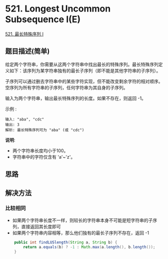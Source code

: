 
# 521. Longest Uncommon Subsequence I(E)

[521. 最长特殊序列 I](https://leetcode-cn.com/problems/longest-uncommon-subsequence-i/)

## 题目描述(简单)

给定两个字符串，你需要从这两个字符串中找出最长的特殊序列。最长特殊序列定义如下：该序列为某字符串独有的最长子序列（即不能是其他字符串的子序列）。

子序列可以通过删去字符串中的某些字符实现，但不能改变剩余字符的相对顺序。空序列为所有字符串的子序列，任何字符串为其自身的子序列。

输入为两个字符串，输出最长特殊序列的长度。如果不存在，则返回 -1。

示例 :
```
输入: "aba", "cdc"
输出: 3
解析: 最长特殊序列可为 "aba" (或 "cdc")
```

**说明**:
- 两个字符串长度均小于100。
- 字符串中的字符仅含有 'a'~'z'。


## 思路

## 解决方法

### 比较相同

- 如果两个字符串长度不一样，则较长的字符串本身不可能是短字符串的子序列，直接返回其长度即可
- 如果两个字符串内容相等，那么他们独有的最长子序列不存在，返回 -1

```java
    public int findLUSlength(String a, String b) {
        return a.equals(b) ? -1 : Math.max(a.length(), b.length());
    }
```
